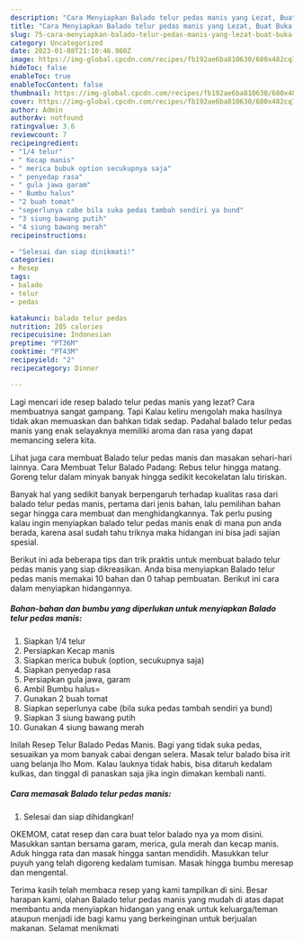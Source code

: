 ```yaml
---
description: "Cara Menyiapkan Balado telur pedas manis yang Lezat, Buat Buka Puasa Bisa Manjain Lidah"
title: "Cara Menyiapkan Balado telur pedas manis yang Lezat, Buat Buka Puasa Bisa Manjain Lidah"
slug: 75-cara-menyiapkan-balado-telur-pedas-manis-yang-lezat-buat-buka-puasa-bisa-manjain-lidah
category: Uncategorized
date: 2023-01-08T21:10:46.980Z
image: https://img-global.cpcdn.com/recipes/fb192ae6ba810630/680x482cq70/balado-telur-pedas-manis-foto-resep-utama.jpg
hideToc: false
enableToc: true
enableTocContent: false
thumbnail: https://img-global.cpcdn.com/recipes/fb192ae6ba810630/680x482cq70/balado-telur-pedas-manis-foto-resep-utama.jpg
cover: https://img-global.cpcdn.com/recipes/fb192ae6ba810630/680x482cq70/balado-telur-pedas-manis-foto-resep-utama.jpg
author: Admin
authorAv: notfound
ratingvalue: 3.6
reviewcount: 7
recipeingredient:
- "1/4 telur"
- " Kecap manis"
- " merica bubuk option secukupnya saja"
- " penyedap rasa"
- " gula jawa garam"
- " Bumbu halus"
- "2 buah tomat"
- "seperlunya cabe bila suka pedas tambah sendiri ya bund"
- "3 siung bawang putih"
- "4 siung bawang merah"
recipeinstructions:

- "Selesai dan siap dinikmati!"
categories:
- Resep
tags:
- balado
- telur
- pedas

katakunci: balado telur pedas 
nutrition: 285 calories
recipecuisine: Indonesian
preptime: "PT36M"
cooktime: "PT43M"
recipeyield: "2"
recipecategory: Dinner

---
```



Lagi mencari ide resep balado telur pedas manis yang lezat? Cara membuatnya sangat gampang. Tapi Kalau keliru mengolah maka hasilnya tidak akan memuaskan dan bahkan tidak sedap. Padahal balado telur pedas manis yang enak selayaknya memiliki aroma dan rasa yang dapat memancing selera kita.


Lihat juga cara membuat Balado telur pedas manis dan masakan sehari-hari lainnya. Cara Membuat Telur Balado Padang: Rebus telur hingga matang. Goreng telur dalam minyak banyak hingga sedikit kecokelatan lalu tiriskan.

Banyak hal yang sedikit banyak berpengaruh terhadap kualitas rasa dari balado telur pedas manis, pertama dari jenis bahan, lalu pemilihan bahan segar hingga cara membuat dan menghidangkannya. Tak perlu pusing kalau ingin menyiapkan balado telur pedas manis enak di mana pun anda berada, karena asal sudah tahu triknya maka hidangan ini bisa jadi sajian spesial.


Berikut ini ada beberapa tips dan trik praktis untuk membuat balado telur pedas manis yang siap dikreasikan. Anda bisa menyiapkan Balado telur pedas manis memakai 10 bahan dan 0 tahap pembuatan. Berikut ini cara dalam menyiapkan hidangannya.

<!--inarticleads1-->

##### Bahan-bahan dan bumbu yang diperlukan untuk menyiapkan Balado telur pedas manis:

1. Siapkan 1/4 telur
1. Persiapkan  Kecap manis
1. Siapkan  merica bubuk (option, secukupnya saja)
1. Siapkan  penyedap rasa
1. Persiapkan  gula jawa, garam
1. Ambil  Bumbu halus=
1. Gunakan 2 buah tomat
1. Siapkan seperlunya cabe (bila suka pedas tambah sendiri ya bund)
1. Siapkan 3 siung bawang putih
1. Gunakan 4 siung bawang merah


Inilah Resep Telur Balado Pedas Manis. Bagi yang tidak suka pedas, sesuaikan ya mom banyak cabai dengan selera. Masak telur balado bisa irit uang belanja lho Mom. Kalau lauknya tidak habis, bisa ditaruh kedalam kulkas, dan tinggal di panaskan saja jika ingin dimakan kembali nanti. 

<!--inarticleads2-->

##### Cara memasak Balado telur pedas manis:


1. Selesai dan siap dihidangkan!

OKEMOM, catat resep dan cara buat telor balado nya ya mom disini. Masukkan santan bersama garam, merica, gula merah dan kecap manis. Aduk hingga rata dan masak hingga santan mendidih. Masukkan telur puyuh yang telah digoreng kedalam tumisan. Masak hingga bumbu meresap dan mengental. 

Terima kasih telah membaca resep yang kami tampilkan di sini. Besar harapan kami, olahan Balado telur pedas manis yang mudah di atas dapat membantu anda menyiapkan hidangan yang enak untuk keluarga/teman ataupun menjadi ide bagi kamu yang berkeinginan untuk berjualan makanan. Selamat menikmati
